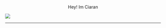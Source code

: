 <p align="center">
  Hey! Im Ciaran
  <br>
  <div display="flex">
    <img src="{https://img.shields.io/badge/Discord-7289DA?style=for-the-badge&logo=discord&logoColor=white}" />
  </div>
</p>


---
